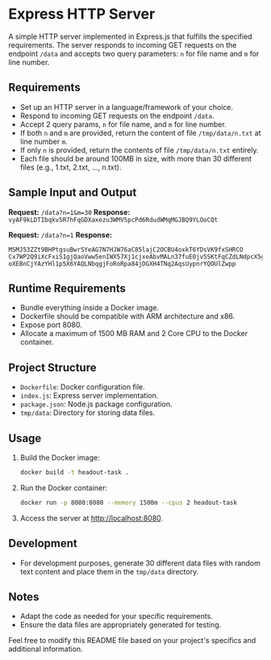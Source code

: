 # Express HTTP Server

A simple HTTP server implemented in Express.js that fulfills the specified requirements. The server responds to incoming GET requests on the endpoint `/data` and accepts two query parameters: `n` for file name and `m` for line number.

## Requirements

- Set up an HTTP server in a language/framework of your choice.
- Respond to incoming GET requests on the endpoint `/data`.
- Accept 2 query params, `n` for file name, and `m` for line number.
- If both `n` and `m` are provided, return the content of file `/tmp/data/n.txt` at line number `m`.
- If only `n` is provided, return the contents of file `/tmp/data/n.txt` entirely.
- Each file should be around 100MB in size, with more than 30 different files (e.g., 1.txt, 2.txt, ..., n.txt).

## Sample Input and Output

**Request:** `/data?n=1&m=30`
**Response:** `vyAF9kLDTIbqkv5R7hFqGDXaxezu3WMV5pcPd6RdudWMqMGJBQ9YLOoCQt`

**Request:** `/data?n=1`
**Response:**
```
MSMJ53ZZt9BHPtgsuBwrSYeAG7N7HJW76aC85lajC2OCBU4oxkT6YDsVK9fxSHRCO
Cx7WP2Q9iXcFxiS1gjQaoVww5enIWX57Xj1cjxeAbvMALn37fuE0jv5SKtFqCZdLNdpcX5goGzfDMtaN3H
oXEBnCjYAzYHl1p5X6YAQLNbqgjFoRoRpa84jDGXH4TNq2AqsUypnrYQOUlZwpp
```

## Runtime Requirements

- Bundle everything inside a Docker image.
- Dockerfile should be compatible with ARM architecture and x86.
- Expose port 8080.
- Allocate a maximum of 1500 MB RAM and 2 Core CPU to the Docker container.

## Project Structure

- `Dockerfile`: Docker configuration file.
- `index.js`: Express server implementation.
- `package.json`: Node.js package configuration.
- `tmp/data`: Directory for storing data files.

## Usage

1. Build the Docker image:

   ```bash
   docker build -t headout-task .
   ```

2. Run the Docker container:

   ```bash
   docker run -p 8080:8080 --memory 1500m --cpus 2 headout-task
   ```

3. Access the server at [http://localhost:8080](http://localhost:8080).

## Development

- For development purposes, generate 30 different data files with random text content and place them in the `tmp/data` directory.

## Notes

- Adapt the code as needed for your specific requirements.
- Ensure the data files are appropriately generated for testing.

Feel free to modify this README file based on your project's specifics and additional information.